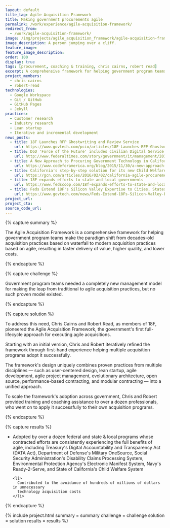 ```yaml
---
layout: default
title_tag: Agile Acquisition Framework
title: Making government procurements agile
permalink: /work/experience/agile-acquisition-framework/
redirect_from:
  - /work/agile-acquisition-framework/
image: /img/projects/agile_acquisition_framework/agile-acquisition-framework.svg
image_description: A person jumping over a cliff.
feature_image:
feature_image_description:
order: 100
display: true
tags: [procurement, coaching & training, chris cairns, robert read]
excerpt: A comprehensive framework for helping government program teams align acquisition practices with agile delivery practices.
project_members:
  - chris-cairns
  - robert-read
technologies:
  - Google Workspace
  - Git / GitHub
  - GitHub Pages
  - Jekyll
practices:
  - Customer research
  - Industry research
  - Lean startup
  - Iterative and incremental development
news_posts:
  - title: 18F Launches RFP Ghostwriting and Review Service
    url: https://www.govtech.com/pcio/articles/18F-Launches-RFP-Ghostwriting-and-Review-Service.html
  - title: DoD 'Force of the Future' includes civilian Digital Service team
    url: http://www.federaltimes.com/story/government/it/management/2015/09/08/force--future-digital-service/71890924/
  - title: A New Approach to Procuring Government Technology in California
    url: https://www.codeforamerica.org/blog/2015/11/30/a-new-approach-to-procuring-government-technology-in-california/
  - title: California's step-by-step solution for its new Child Welfare System
    url: https://gcn.com/articles/2016/02/02/california-agile-procurement.aspx
  - title: 18F expands efforts to state and local governments
    url: https://www.fedscoop.com/18f-expands-efforts-to-state-and-local-governments/
  - title: Feds Extend 18F's Silicon Valley Expertise to Cities, States
    url: https://www.govtech.com/news/Feds-Extend-18Fs-Silicon-Valley-Expertise-to-Cities-States.html
project_url:
project_cta:
source_code_url:
---
```


{% capture summary %}
  <p>
    The Agile Acquisition Framework is a comprehensive framework for helping government
    program teams make the paradigm shift from decades-old acquisition practices based on
    waterfall to modern acquisition practices based on agile, resulting in faster delivery of
    value, higher quality, and lower costs.
  </p>
{% endcapture %}

{% capture challenge %}
  <p>
    Government program teams needed a completely new management model for
    making the leap from traditional to agile acquisition practices, but no such
    proven model existed.
  </p>
{% endcapture %}

{% capture solution %}
  <p>
    To address this need, Chris Cairns and Robert Read, as members of 18F, pioneered
    the Agile Acquisition Framework, the government's first full-lifecycle approach
    for executing agile acquisitions.
  </p>

  <p>
    Starting with an initial version, Chris and Robert iteratively refined the
    framework through first-hand experience helping multiple acquisition programs
    adopt it successfully.
  </p>

  <p>
    The framework's design uniquely combines proven practices from multiple disciplines
    — such as user-centered design, lean startup, agile development, agile project
    management, evolutionary architecture, open source, performance-based contracting,
    and modular contracting — into a unified approach.
  </p>

  <p>
    To scale the framework's adoption across government, Chris and Robert provided
    training and coaching assistance to over a dozen professionals, who went on to
    apply it successfully to their own acquisition programs.
  </p>
{% endcapture %}

{% capture results %}
  <ul>
    <li>
      Adopted by over a dozen federal and state & local programs whose contracted
      efforts are consistently experiencing the full benefits of agile, including
      Treasury's Digital Accountability and Transparency Act (DATA Act), Department of
      Defense's Military OneSource, Social Security Administration's Disability Claims
      Processing System, Environmental Protection Agency's Electronic Manifest System,
      Navy's Ready-2-Serve, and State of California's Child Welfare System
    </li>

    <li>
      Contributed to the avoidance of hundreds of millions of dollars in unnecessary
      technology acquisition costs
    </li>
  </ul>
{% endcapture %}

{% include project.html
  summary = summary
  challenge = challenge
  solution = solution
  results = results
%}
